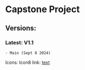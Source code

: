 # Capstone Project


## Versions: 

### Latest: V1.1

    - Main (Sept 8 2024)



















Icons: 
    Icon8 link: [text](https://icons8.com/icons)